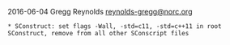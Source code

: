 2016-06-04  Gregg Reynolds  <reynolds-gregg@norc.org>

	* SConstruct: set flags -Wall, -std=c11, -std=c++11 in root SConstruct, remove from all other SConscript files

